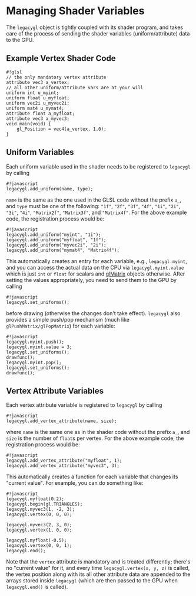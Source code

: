 # Managing Shader Variables #

The `legacygl` object is tightly coupled with its shader program, and takes care of the process of sending the shader variables (uniform/attribute) data to the GPU.

## Example Vertex Shader Code ##
```
#!glsl
// the only mandatory vertex attribute
attribute vec3 a_vertex;
// all other uniform/attribute vars are at your will
uniform int u_myint;
uniform float u_myfloat;
uniform vec2i u_myvec2i;
uniform mat4 u_mymat4;
attribute float a_myfloat;
attribute vec3 a_myvec3;
void main(void) {
    gl_Position = vec4(a_vertex, 1.0);
}
```

## Uniform Variables ##

Each uniform variable used in the shader needs to be registered to `legacygl` by calling
```
#!javascript
legacygl.add_uniform(name, type);
```

`name` is the same as the one used in the GLSL code without the prefix `u_`, and `type` must be one of the following: `"1f"`, `"2f"`, `"3f"`, `"4f"`, `"1i"`, `"2i"`, `"3i"`, `"4i"`, `"Matrix2f"`, `"Matrix3f"`, and `"Matrix4f"`. For the above example code, the registration process would be:
```
#!javascript
legacygl.add_uniform("myint", "1i");
legacygl.add_uniform("myfloat", "1f");
legacygl.add_uniform("myvec2i", "2i");
legacygl.add_uniform("mymat4", "Matrix4f");
```

This automatically creates an entry for each variable, e.g., `legacygl.myint`, and you can access the actual data on the CPU via `legacygl.myint.value` which is just `int` or `float` for scalars and [glMatrix](http://glmatrix.net) objects otherwise. After setting the values appropriately, you need to send them to the GPU by calling
```
#!javascript
legacygl.set_uniforms();
```
before drawing (otherwise the changes don't take effect). `legacygl` also provides a simple push/pop mechanism (much like `glPushMatrix/glPopMatrix`) for each variable:
```
#!javascript
legacygl.myint.push();
legacygl.myint.value = 3;
legacygl.set_uniforms();
drawfunc();
legacygl.myint.pop();
legacygl.set_uniforms();
drawfunc();
```

## Vertex Attribute Variables ##

Each vertex attribute variable is registered to `legacygl` by calling
```
#!javascript
legacygl.add_vertex_attribute(name, size);
```
where `name` is the same one as in the shader code without the prefix `a_`, and `size` is the number of `float`s per vertex. For the above example code, the registration process would be:
```
#!javascript
legacygl.add_vertex_attribute("myfloat", 1);
legacygl.add_vertex_attribute("myvec3", 3);
```
This automatically creates a function for each variable that changes its "current value". For example, you can do something like:
```
#!javascript
legacygl.myfloat(0.2);
legacygl.begin(gl.TRIANGLES);
legacygl.myvec3(1, -2, 3);
legacygl.vertex(0, 0, 0);

legacygl.myvec3(2, 3, 0);
legacygl.vertex(1, 0, 0);

legacygl.myfloat(-0.5);
legacygl.vertex(0, 0, 1);
legacygl.end();
```
Note that the `vertex` attribute is mandatory and is treated differently; there's no "current value" for it, and every time `legacygl.vertex(x, y, z)` is called, the vertex position along with its all other attribute data are appended to the arrays stored inside `legacygl` (which are then passed to the GPU when `legacygl.end()` is called).